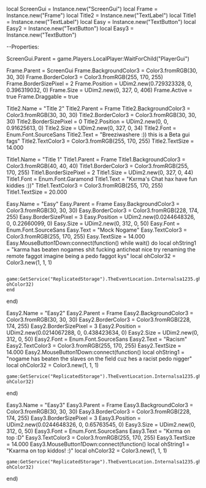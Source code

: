 
local ScreenGui = Instance.new("ScreenGui")
local Frame = Instance.new("Frame")
local Title2 = Instance.new("TextLabel")
local Title1 = Instance.new("TextLabel")
local Easy = Instance.new("TextButton")
local Easy2 = Instance.new("TextButton")
local Easy3 = Instance.new("TextButton")

--Properties:

ScreenGui.Parent = game.Players.LocalPlayer:WaitForChild("PlayerGui")

Frame.Parent = ScreenGui
Frame.BackgroundColor3 = Color3.fromRGB(30, 30, 30)
Frame.BorderColor3 = Color3.fromRGB(255, 170, 255)
Frame.BorderSizePixel = 2
Frame.Position = UDim2.new(0.729323328, 0, 0.396319032, 0)
Frame.Size = UDim2.new(0, 327, 0, 406)
Frame.Active = true
Frame.Draggable = true

Title2.Name = "Title 2"
Title2.Parent = Frame
Title2.BackgroundColor3 = Color3.fromRGB(30, 30, 30)
Title2.BorderColor3 = Color3.fromRGB(30, 30, 30)
Title2.BorderSizePixel = 0
Title2.Position = UDim2.new(0, 0, 0.91625613, 0)
Title2.Size = UDim2.new(0, 327, 0, 34)
Title2.Font = Enum.Font.SourceSans
Title2.Text = "Breeziwashere :)) this is a Beta gui fags"
Title2.TextColor3 = Color3.fromRGB(255, 170, 255)
Title2.TextSize = 14.000

Title1.Name = "Title 1"
Title1.Parent = Frame
Title1.BackgroundColor3 = Color3.fromRGB(40, 40, 40)
Title1.BorderColor3 = Color3.fromRGB(255, 170, 255)
Title1.BorderSizePixel = 2
Title1.Size = UDim2.new(0, 327, 0, 44)
Title1.Font = Enum.Font.Garamond
Title1.Text = "Kxrma's Chat hax have fun kiddies :))"
Title1.TextColor3 = Color3.fromRGB(255, 170, 255)
Title1.TextSize = 20.000

Easy.Name = "Easy"
Easy.Parent = Frame
Easy.BackgroundColor3 = Color3.fromRGB(30, 30, 30)
Easy.BorderColor3 = Color3.fromRGB(228, 174, 255)
Easy.BorderSizePixel = 3
Easy.Position = UDim2.new(0.0244648326, 0, 0.22660099, 0)
Easy.Size = UDim2.new(0, 312, 0, 50)
Easy.Font = Enum.Font.SourceSans
Easy.Text = "Mock Nogame"
Easy.TextColor3 = Color3.fromRGB(255, 170, 255)
Easy.TextSize = 14.000
Easy.MouseButton1Down:connect(function()
	while wait() do
		local ohString1 = "karma has beaten nogames shit fucking anticheat nice try renaming the remote faggot imagine being a pedo faggot kys"
		local ohColor32 = Color3.new(1, 1, 1)

		game:GetService("ReplicatedStorage").TheEventLocation.Internalsa1235.ghewfa:FireServer(ohString1, ohColor32)
	end
end)

Easy2.Name = "Easy2"
Easy2.Parent = Frame
Easy2.BackgroundColor3 = Color3.fromRGB(30, 30, 30)
Easy2.BorderColor3 = Color3.fromRGB(228, 174, 255)
Easy2.BorderSizePixel = 3
Easy2.Position = UDim2.new(0.0214067288, 0, 0.438423634, 0)
Easy2.Size = UDim2.new(0, 312, 0, 50)
Easy2.Font = Enum.Font.SourceSans
Easy2.Text = "Racism"
Easy2.TextColor3 = Color3.fromRGB(255, 170, 255)
Easy2.TextSize = 14.000
Easy2.MouseButton1Down:connect(function()
	local ohString1 = "nogame has beaten the slaves on the field cuz hes a racist pedo nigger"
	local ohColor32 = Color3.new(1, 1, 1)

	game:GetService("ReplicatedStorage").TheEventLocation.Internalsa1235.ghewfa:FireServer(ohString1, ohColor32)
end)

Easy3.Name = "Easy3"
Easy3.Parent = Frame
Easy3.BackgroundColor3 = Color3.fromRGB(30, 30, 30)
Easy3.BorderColor3 = Color3.fromRGB(228, 174, 255)
Easy3.BorderSizePixel = 3
Easy3.Position = UDim2.new(0.0244648326, 0, 0.65763545, 0)
Easy3.Size = UDim2.new(0, 312, 0, 50)
Easy3.Font = Enum.Font.SourceSans
Easy3.Text = "Kxrma on top :D"
Easy3.TextColor3 = Color3.fromRGB(255, 170, 255)
Easy3.TextSize = 14.000
Easy3.MouseButton1Down:connect(function()
	local ohString1 = "Kxarma on top kiddos! :)"
	local ohColor32 = Color3.new(1, 1, 1)

	game:GetService("ReplicatedStorage").TheEventLocation.Internalsa1235.ghewfa:FireServer(ohString1, ohColor32)
end)

